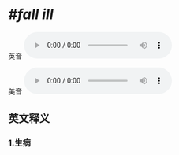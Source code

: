 # ***\#fall ill*** 
英音
<audio src="./media/fall ill1.aac" controls="controls"></audio>

美音
<audio src="./media/fall ill2.aac" controls="controls"></audio>



  

英文释义
---
### 1.**生病**  


